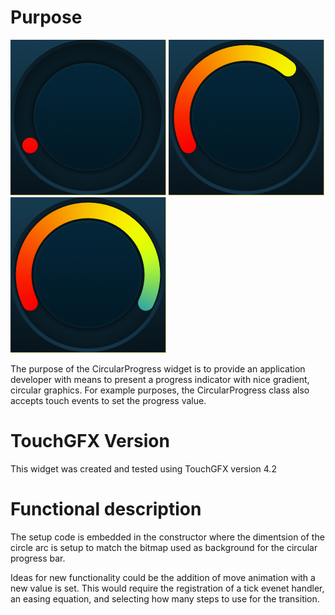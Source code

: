 Purpose
========

![Empty](0_percent.png "0%") ![In Progress](example.png "Example") ![Full](100_percent.png "100%")

The purpose of the CircularProgress widget is to provide an application developer with means to present a progress indicator with nice gradient, circular graphics. For example purposes, the CircularProgress class also accepts touch events to set the progress value.

TouchGFX Version
=================

This widget was created and tested using TouchGFX version 4.2

Functional description
======================

The setup code is embedded in the constructor where the dimentsion of the circle arc is setup to match the bitmap used as background for the circular progress bar.

Ideas for new functionality could be the addition of move animation with a new value is set. This would require the registration of a tick evenet handler, an easing equation, and selecting how many steps to use for the transition.